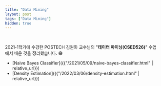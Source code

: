 ```yaml
---
title: "Data Mining"
layout: post
tags: ["Data Mining"]
hidden: true
---
```


<br/>

2021-1학기에 수강한 POSTECH 김원화 교수님의 "**데이터 마이닝(CSED526)**" 수업에서 배운 것을 정리했습니다. 😁

- [Naive Bayes Classifier]({{"/2021/05/09/naive-bayes-classifier.html" | relative_url}})
- [Density Estimation]({{"/2022/03/06/density-estimation.html" | relative_url}})